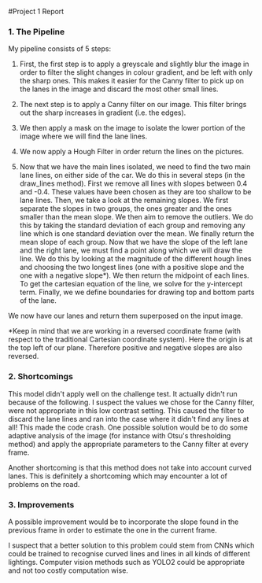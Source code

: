 #Project 1 Report

### 1. The Pipeline

My pipeline consists of 5 steps:


1. First, the first step is to apply a greyscale and slightly blur the image in order to filter the slight changes in colour gradient, and be left with only the sharp ones. This makes it easier for the Canny filter to pick up on the lanes in the image and discard the most other small lines.

2. The next step is to apply a Canny filter on our image. This filter brings out the sharp increases in gradient (i.e. the edges).

3. We then apply a mask on the image to isolate the lower portion of the image where we will find the lane lines. 

4. We now apply a Hough Filter in order return the lines on the pictures. 

5. Now that we have the main lines isolated, we need to find the two main lane lines, on either side of the car. We do this in several steps (in the draw_lines method). First we remove all lines with slopes between 0.4 and -0.4. These values have been chosen as they are too shallow to be lane lines. Then, we take a look at the remaining slopes. We first separate the slopes in two groups, the ones greater and the ones smaller than the mean slope. We then aim to remove the outliers. We do this by taking the standard deviation of each group and removing any line which is one standard deviation over the mean. We finally return the mean slope of each group. Now that we have the slope of the left lane and the right lane, we must find a point along which we will draw the line. We do this by looking at the magnitude of the different hough lines and choosing the two longest lines (one with a positive slope and the one with a negative slope*). We then return the midpoint of each lines. To get the cartesian equation of the line, we solve for the y-intercept term. Finally, we we define boundaries for drawing top and bottom parts of the lane. 


We now have our lanes and return them superposed on the input image.


*Keep in mind that we are working in a reversed coordinate frame (with respect to the traditional Cartesian coordinate system). Here the origin is at the top left of our plane. Therefore positive and negative slopes are also reversed.

### 2. Shortcomings

This model didn't apply well on the challenge test. It actually didn't run because of the following. I suspect the values we chose for the Canny filter, were not appropriate in this low contrast setting. This caused the filter to discard the lane lines and ran into the case where it didn't find any lines at all! This made the code crash. One possible solution would be to do some adaptive analysis of the image (for instance with Otsu's thresholding method) and apply the appropriate parameters to the Canny filter at every frame.

Another shortcoming is that this method does not take into account curved lanes. This is definitely a shortcoming which may encounter a lot of problems on the road.



### 3. Improvements

A possible improvement would be to incorporate the slope found in the previous frame in order to estimate the one in the current frame. 


I suspect that a better solution to this problem could stem from CNNs which could be trained to recognise curved lines and lines in all kinds of different lightings. Computer vision methods such as YOLO2 could be appropriate and not too costly computation wise.

